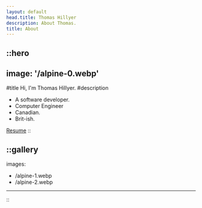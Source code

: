 ```yaml
---
layout: default
head.title: Thomas Hillyer
description: About Thomas.
title: About
---
```


::hero
---
image: '/alpine-0.webp'
---
#title
Hi, I'm Thomas Hillyer.
#description
- A software developer.
- Computer Engineer
- Canadian.
- Brit-ish.

<a href="/resume.pdf" target="_blank">Resume</a>
::

::gallery
---
images:
  - /alpine-1.webp
  - /alpine-2.webp
---
::
